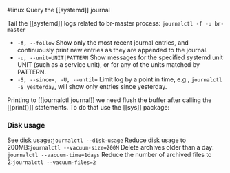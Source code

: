 #linux 
Query the [[systemd]] journal

Tail the [[systemd]] logs related to br-master process:   `journalctl -f -u br-master`
- `-f, --follow`   Show only the most recent journal entries, and continuously print new entries as they are appended to the journal.
- `-u, --unit=UNIT|PATTERN`  Show messages for the specified systemd unit UNIT (such as a service unit), or for any of the units matched by PATTERN.
- `-S, --since=, -U, --until=` Limit log by a point in time, e.g., `journalctl -S yesterday`, will show only entries since yesterday.

Printing to [[journalctl|journal]] we need flush the buffer after calling the [[print()]] statements. To do that use the [[sys]] package: 
### Disk usage
See disk usage:`journalctl --disk-usage`
Reduce disk usage to 200MB:`journalctl --vacuum-size=200M`
Delete archives older than a day: `journalctl --vacuum-time=1days`
Reduce the number of archived files to 2:`journalctl --vacuum-files=2`
